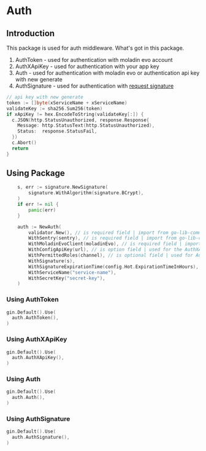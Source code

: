 # Auth

## Introduction
This package is used for auth middleware.
What's got in this package.
1. AuthToken - used for authentication with moladin evo account
2. AuthXApiKey - used for authentication with your app key
3. Auth - used for authentication with moladin evo or authentication api key with new generate
4. AuthSignature - used for authentication with [request signature](https://moladin.atlassian.net/wiki/spaces/PTS/pages/535068726/X-Request-Signature)

```go
// api key with new generate
token := []byte(xServiceName + xServiceName)
validateKey := sha256.Sum256(token)
if xApiKey != hex.EncodeToString(validateKey[:]) {
  c.JSON(http.StatusUnauthorized, response.Response{
    Message: http.StatusText(http.StatusUnauthorized),
    Status:  response.StatusFail,
  })
  c.Abort()
  return
}
```


## Using Package
```go
    s, err := signature.NewSignature(
        signature.WithAlgorithm(signature.BCrypt),
    )
    if err != nil {
        panic(err)
    }

    auth := NewAuth(
        validator.New(), // is required field | import from go-lib-common/validator
        WithSentry(sentry), // is required field | import from go-lib-common/sentry
        WithMoladinEvoClient(moladinEvo), // is required field | import from go-lib-common/client/moladin_evo
        WithConfigApiKey(url), // is option field | used for the AuthXApiKey function
        WithPermittedRoles(channel), // is optional field | used for AuthToken and Auth functions | roles that are in moladin evo to be permitted
        WithSignature(s),
        WithSignatureExpirationTime(config.Hot.ExpirationTimeInHours),
        WithServiceName("service-name"),
		WithSecretKey("secret-key"),
    )
```

### Using AuthToken

```go
gin.Default().Use(
  auth.AuthToken(),
)
``` 

### Using AuthXApiKey
```go
gin.Default().Use(
  auth.AuthXApiKey(),
)
```

### Using Auth
```go
gin.Default().Use(
  auth.Auth(),
)
```

### Using AuthSignature
```go
gin.Default().Use(
  auth.AuthSignature(),
)
```